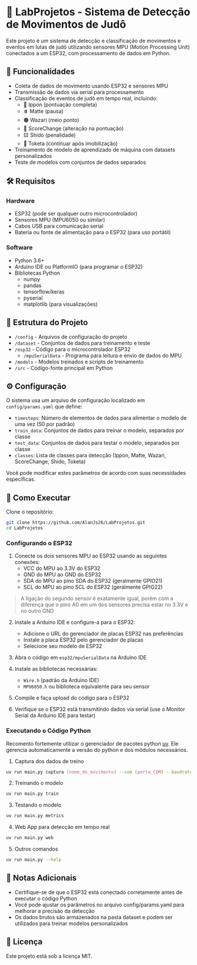 # 🥋 LabProjetos - Sistema de Detecção de Movimentos de Judô

Este projeto é um sistema de detecção e classificação de movimentos e eventos em lutas de judô utilizando sensores MPU (Motion Processing Unit) conectados a um ESP32, com processamento de dados em Python.

## 🌟 Funcionalidades

- Coleta de dados de movimento usando ESP32 e sensores MPU
- Transmissão de dados via serial para processamento
- Classificação de eventos de judô em tempo real, incluindo:
  - 🔴 Ippon (pontuação completa)
  - ⏸️ Matte (pausa)
  - 🟠 Wazari (meio ponto)
  - 🔢 ScoreChange (alteração na pontuação)
  - 🟨 Shido (penalidade)
  - 🔄 Toketa (continuar após imobilização)
- Treinamento de modelo de aprendizado de máquina com datasets personalizados
- Teste de modelos com conjuntos de dados separados

## 🛠️ Requisitos

### Hardware
- ESP32 (pode ser qualquer outro microcontrolador)
- Sensores MPU (MPU6050 ou similar)
- Cabos USB para comunicação serial
- Bateria ou fonte de alimentação para o ESP32 (para uso portátil)

### Software
- Python 3.6+
- Arduino IDE ou PlatformIO (para programar o ESP32)
- Bibliotecas Python
  - numpy
  - pandas
  - tensorflow/keras
  - pyserial
  - matplotlib (para visualizações)

## 📂 Estrutura do Projeto

- `/config` - Arquivos de configuração do projeto
- `/dataset` - Conjuntos de dados para treinamento e teste
- `/esp32` - Código para o microcontrolador ESP32
  - `/mpuSerialData` - Programa para leitura e envio de dados do MPU
- `/models` - Modelos treinados e scripts de treinamento
- `/src` - Código-fonte principal em Python

## ⚙️ Configuração

O sistema usa um arquivo de configuração localizado em `config/params.yaml` que define:

- `timesteps`: Número de elementos de dados para alimentar o modelo de uma vez (50 por padrão)
- `train_data`: Conjuntos de dados para treinar o modelo, separados por classe
- `test_data`: Conjuntos de dados para testar o modelo, separados por classe
- `classes`: Lista de classes para detecção (Ippon, Matte, Wazari, ScoreChange, Shido, Toketa)

Você pode modificar estes parâmetros de acordo com suas necessidades específicas.

## 🚀 Como Executar

Clone o repositório:

```bash
git clone https://github.com/AlanJs26/LabProjetos.git
cd LabProjetos
```

### Configurando o ESP32

1. Conecte os dois sensores MPU ao ESP32 usando as seguintes conexões:
   - VCC do MPU ao 3.3V do ESP32
   - GND do MPU ao GND do ESP32
   - SDA do MPU ao pino SDA do ESP32 (geralmente GPIO21)
   - SCL do MPU ao pino SCL do ESP32 (geralmente GPIO22)

> A ligação do segundo sensor é exatamente igual, porém com a diferença que o pino A0 em um dos sensores precisa estar no 3.3V e no outro GND

2. Instale a Arduino IDE e configure-a para o ESP32:
   - Adicione o URL do gerenciador de placas ESP32 nas preferências
   - Instale a placa ESP32 pelo gerenciador de placas
   - Selecione seu modelo de ESP32

3. Abra o código em `esp32/mpuSerialData` na Arduino IDE

4. Instale as bibliotecas necessárias:
   - `Wire.h` (padrão da Arduino IDE)
   - `MPU6050.h` ou biblioteca equivalente para seu sensor

5. Compile e faça upload do código para o ESP32

6. Verifique se o ESP32 está transmitindo dados via serial (use o Monitor Serial da Arduino IDE para testar)

### Executando o Código Python

Recomento fortemente utilizar o gerenciador de pacotes python [uv](https://github.com/astral-sh/uv). Ele gerencia automaticamente a versão do python e dos módulos necessários. 

1. Captura dos dados de treino

```bash
uv run main.py captura [nome_do_movimento] --com [porta_COM] --baudrate 115200
```

2. Treinando o modelo

```bash
uv run main.py train
```

3. Testando o modelo

```bash
uv run main.py metrics
```

4. Web App para detecção em tempo real

```bash
uv run main.py web
```

5. Outros comandos

```bash
uv run main.py --help
```

## 📝 Notas Adicionais

- Certifique-se de que o ESP32 está conectado corretamente antes de executar o código Python
- Você pode ajustar os parâmetros no arquivo config/params.yaml para melhorar a precisão da detecção
- Os dados brutos são armazenados na pasta dataset e podem ser utilizados para treinar modelos personalizados

## 📜 Licença

Este projeto está sob a licença MIT.

